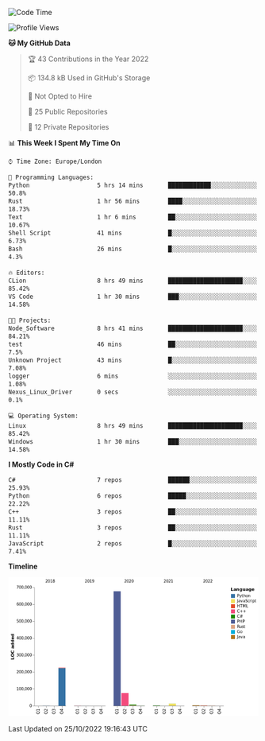 <!--START_SECTION:waka-->
![Code Time](http://img.shields.io/badge/Code%20Time-329%20hrs%2036%20mins-blue)

![Profile Views](http://img.shields.io/badge/Profile%20Views-0-blue)

**🐱 My GitHub Data** 

> 🏆 43 Contributions in the Year 2022
 > 
> 📦 134.8 kB Used in GitHub's Storage 
 > 
> 🚫 Not Opted to Hire
 > 
> 📜 25 Public Repositories 
 > 
> 🔑 12 Private Repositories  
 > 
📊 **This Week I Spent My Time On** 

```text
⌚︎ Time Zone: Europe/London

💬 Programming Languages: 
Python                   5 hrs 14 mins       ████████████░░░░░░░░░░░░░   50.8% 
Rust                     1 hr 56 mins        ████░░░░░░░░░░░░░░░░░░░░░   18.73% 
Text                     1 hr 6 mins         ██░░░░░░░░░░░░░░░░░░░░░░░   10.67% 
Shell Script             41 mins             █░░░░░░░░░░░░░░░░░░░░░░░░   6.73% 
Bash                     26 mins             █░░░░░░░░░░░░░░░░░░░░░░░░   4.3%

🔥 Editors: 
CLion                    8 hrs 49 mins       █████████████████████░░░░   85.42% 
VS Code                  1 hr 30 mins        ███░░░░░░░░░░░░░░░░░░░░░░   14.58%

🐱‍💻 Projects: 
Node_Software            8 hrs 41 mins       █████████████████████░░░░   84.21% 
test                     46 mins             ██░░░░░░░░░░░░░░░░░░░░░░░   7.5% 
Unknown Project          43 mins             █░░░░░░░░░░░░░░░░░░░░░░░░   7.08% 
logger                   6 mins              ░░░░░░░░░░░░░░░░░░░░░░░░░   1.08% 
Nexus_Linux_Driver       0 secs              ░░░░░░░░░░░░░░░░░░░░░░░░░   0.1%

💻 Operating System: 
Linux                    8 hrs 49 mins       █████████████████████░░░░   85.42% 
Windows                  1 hr 30 mins        ███░░░░░░░░░░░░░░░░░░░░░░   14.58%

```

**I Mostly Code in C#** 

```text
C#                       7 repos             ██████░░░░░░░░░░░░░░░░░░░   25.93% 
Python                   6 repos             █████░░░░░░░░░░░░░░░░░░░░   22.22% 
C++                      3 repos             ██░░░░░░░░░░░░░░░░░░░░░░░   11.11% 
Rust                     3 repos             ██░░░░░░░░░░░░░░░░░░░░░░░   11.11% 
JavaScript               2 repos             █░░░░░░░░░░░░░░░░░░░░░░░░   7.41%

```


**Timeline**

![Chart not found](https://raw.githubusercontent.com/Jirubizu/Jirubizu/master/charts/bar_graph.png) 


 Last Updated on 25/10/2022 19:16:43 UTC
<!--END_SECTION:waka-->